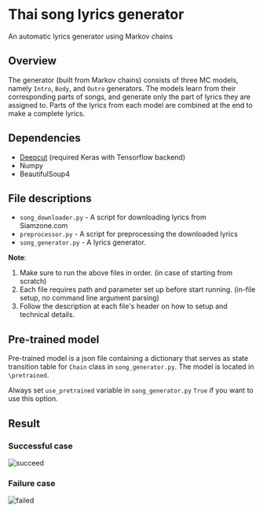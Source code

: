 # Thai song lyrics generator
An automatic lyrics generator using Markov chains

## Overview
The generator (built from Markov chains) consists of three MC models, namely `Intro`, `Body`, and `Outro` generators.
The models learn from their corresponding parts of songs, and generate only the part of lyrics they are assigned to.
Parts of the lyrics from each model are combined at the end to make a complete lyrics.

## Dependencies
* [Deepcut](https://github.com/rkcosmos/deepcut) (required Keras with Tensorflow backend)
* Numpy
* BeautifulSoup4

## File descriptions
* `song_downloader.py` - A script for downloading lyrics from Siamzone.com
* `preprocessor.py` - A script for preprocessing the downloaded lyrics
* `song_generator.py` - A lyrics generator.

__Note__:
1. Make sure to run the above files in order. (in case of starting from scratch)
2. Each file requires path and parameter set up before start running. (in-file setup, no command line argument parsing)
3. Follow the description at each file's header on how to setup and technical details.

## Pre-trained model
Pre-trained model is a json file containing a dictionary that serves as state transition table for `Chain` class in `song_generator.py`.
The model is located in `\pretrained`.

Always set `use_pretrained` variable in `song_generator.py` `True` if you want to use this option.

## Result

### Successful case
![succeed](https://cdn-images-1.medium.com/max/1000/1*kLDMXK3LasrwiSG5r0_7hw.png)

### Failure case
![failed](https://cdn-images-1.medium.com/max/1200/1*VvlXW97h4Qq98eK5K2dEQA.png)
